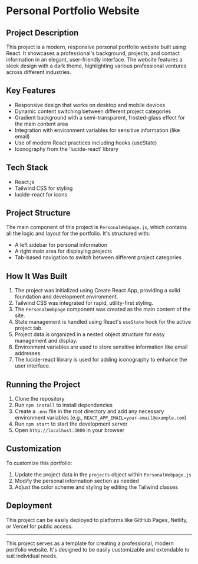 # Personal Portfolio Website

## Project Description

This project is a modern, responsive personal portfolio website built using React. It showcases a professional's background, projects, and contact information in an elegant, user-friendly interface. The website features a sleek design with a dark theme, highlighting various professional ventures across different industries.

## Key Features

- Responsive design that works on desktop and mobile devices
- Dynamic content switching between different project categories
- Gradient background with a semi-transparent, frosted-glass effect for the main content area
- Integration with environment variables for sensitive information (like email)
- Use of modern React practices including hooks (useState)
- Iconography from the 'lucide-react' library

## Tech Stack

- React.js
- Tailwind CSS for styling
- lucide-react for icons

## Project Structure

The main component of this project is `PersonalWebpage.js`, which contains all the logic and layout for the portfolio. It's structured with:

- A left sidebar for personal information
- A right main area for displaying projects
- Tab-based navigation to switch between different project categories

## How It Was Built

1. The project was initialized using Create React App, providing a solid foundation and development environment.
2. Tailwind CSS was integrated for rapid, utility-first styling.
3. The `PersonalWebpage` component was created as the main content of the site.
4. State management is handled using React's `useState` hook for the active project tab.
5. Project data is organized in a nested object structure for easy management and display.
6. Environment variables are used to store sensitive information like email addresses.
7. The lucide-react library is used for adding iconography to enhance the user interface.

## Running the Project

1. Clone the repository
2. Run `npm install` to install dependencies
3. Create a `.env` file in the root directory and add any necessary environment variables (e.g., `REACT_APP_EMAIL=your-email@example.com`)
4. Run `npm start` to start the development server
5. Open `http://localhost:3000` in your browser

## Customization

To customize this portfolio:

1. Update the project data in the `projects` object within `PersonalWebpage.js`
2. Modify the personal information section as needed
3. Adjust the color scheme and styling by editing the Tailwind classes

## Deployment

This project can be easily deployed to platforms like GitHub Pages, Netlify, or Vercel for public access.

---

This project serves as a template for creating a professional, modern portfolio website. It's designed to be easily customizable and extendable to suit individual needs.

